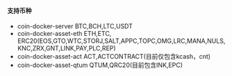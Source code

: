 #### 支持币种
* coin-docker-server BTC,BCH,LTC,USDT
* coin-docker-asset-eth ETH,ETC,
ERC20(EOS,GTO,WTC,STORJ,SALT,APPC,TOPC,OMG,LRC,MANA,NULS,KNC,ZRX,GNT,LINK,PAY,PLC,REP)
* coin-docker-asset-act ACT,ACTCONTRACT(目前仅包含kcash，cnt)
* coin-docker-asset-qtum QTUM,QRC20(目前包含INK,EPC)